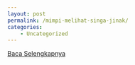 ```yaml
---
layout: post
permalink: /mimpi-melihat-singa-jinak/
categories:
    - Uncategorized
---
```


[Baca Selengkapnya](/08)